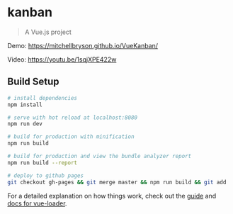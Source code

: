 # kanban

> A Vue.js project


Demo: https://mitchellbryson.github.io/VueKanban/

Video: https://youtu.be/1sqjXPE422w


## Build Setup

``` bash
# install dependencies
npm install

# serve with hot reload at localhost:8080
npm run dev

# build for production with minification
npm run build

# build for production and view the bundle analyzer report
npm run build --report

# deploy to github pages
git checkout gh-pages && git merge master && npm run build && git add . && git commit -m "deploy" && git subtree push --prefix dist origin gh-pages
```

For a detailed explanation on how things work, check out the [guide](http://vuejs-templates.github.io/webpack/) and [docs for vue-loader](http://vuejs.github.io/vue-loader).

